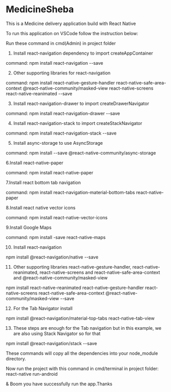 # MedicineSheba
This is a Medicine delivery application build with React Native 

To run this application on VSCode follow the instruction below:

Run these command in cmd(Admin) in  project folder 

1. Install react-navigation dependency to import createAppContainer

command: npm install react-navigation --save

2. Other supporting libraries for react-navigation

command: npm install react-native-gesture-handler react-native-safe-area-context @react-native-community/masked-view react-native-screens react-native-reanimated --save

3. Install react-navigation-drawer to import createDrawerNavigator

command: npm install react-navigation-drawer --save

4. Install react-navigation-stack to import createStackNavigator

command: npm install react-navigation-stack --save

5. Install async-storage to use AsyncStorage

command: npm install --save @react-native-community/async-storage

6.Install react-native-paper

command: npm install react-native-paper

7.Install react bottom tab navigation

command: npm install react-navigation-material-bottom-tabs react-native-paper 

8.Install react native vector icons

command: npm install react-native-vector-icons

9.Install Google Maps

command: npm install -save react-native-maps  

10. Install react-navigation


npm install @react-navigation/native --save

11. Other supporting libraries react-native-gesture-handler, react-native-reanimated, react-native-screens and react-native-safe-area-context and @react-native-community/masked-view

npm install react-native-reanimated react-native-gesture-handler react-native-screens react-native-safe-area-context @react-native-community/masked-view --save

12. For the  Tab Navigator install

npm install @react-navigation/material-top-tabs react-native-tab-view

13. These steps are enough for the Tab navigation but in this example, we are also using Stack Navigator so for that


npm install @react-navigation/stack --save


These commands will copy all the dependencies into your node_module directory.


Now run the project with this command in cmd/terminal in project folder: react-native run-android

& Boom you have successfully run the app.Thanks
